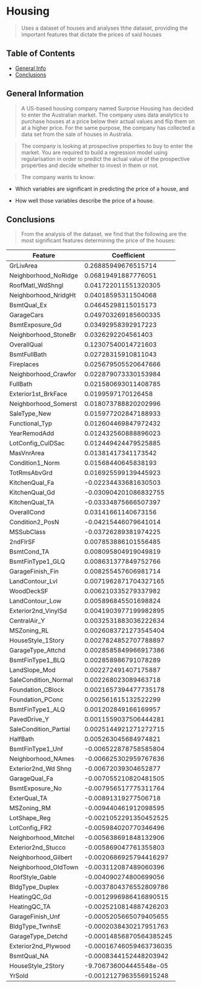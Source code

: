 # Housing
> Uses a dataset of houses and analyses thhe dataset, providing the important features that dictate the prices of said houses


## Table of Contents
* [General Info](#general-information)
* [Conclusions](#conclusions)

<!-- You can include any other section that is pertinent to your problem -->

## General Information
> A US-based housing company named Surprise Housing has decided to enter the Australian market. The company uses data analytics to purchase houses at a price below their actual values and flip them on at a higher price. For the same purpose, the company has collected a data set from the sale of houses in Australia.

> The company is looking at prospective properties to buy to enter the market. You are required to build a regression model using regularisation in order to predict the actual value of the prospective properties and decide whether to invest in them or not.

> The company wants to know:

- Which variables are significant in predicting the price of a house, and

- How well those variables describe the price of a house.

<!-- You don't have to answer all the questions - just the ones relevant to your project. -->

## Conclusions
> From the analysis of the dataset, we find that the following are the most significant features determining the price of the houses:

| Feature | Coefficient |
| --- | --- |
| GrLivArea | 0.26885949676515714 |
| Neighborhood_NoRidge | 0.06819491887776051 |
| RoofMatl_WdShngl | 0.041722011551320305 |
| Neighborhood_NridgHt | 0.04018595311504068 |
| BsmtQual_Ex | 0.04645298115015173 |
| GarageCars | 0.049703269185600335 |
| BsmtExposure_Gd | 0.03492958392917223 |
| Neighborhood_StoneBr | 0.0326292204561403 |
| OverallQual | 0.12307540014721603 |
| BsmtFullBath | 0.02728315910811043 |
| Fireplaces | 0.025679505520647666 |
| Neighborhood_Crawfor | 0.022879073330153984 |
| FullBath | 0.021580693011408785 |
| Exterior1st_BrkFace | 0.0199597170126458 |
| Neighborhood_Somerst | 0.018073788820202996 |
| SaleType_New | 0.015977202847188933 |
| Functional_Typ | 0.012604469847972432 |
| YearRemodAdd | 0.012432560888896023 |
| LotConfig_CulDSac | 0.012449424479525885 |
| MasVnrArea | 0.01381417341173542 |
| Condition1_Norm | 0.01568440645838193 |
| TotRmsAbvGrd | 0.016925599139445923 |
| KitchenQual_Fa | -0.02234433681630503 |
| KitchenQual_Gd | -0.030904201086832755 |
| KitchenQual_TA | -0.03334875666507397 |
| OverallCond | 0.03141661140673156 |
| Condition2_PosN | -0.04215446079641014 |
| MSSubClass | -0.03726289381974225 |
| 2ndFlrSF | 0.007853886101556485 |
| BsmtCond_TA | 0.008095804919049819 |
| BsmtFinType1_GLQ | 0.008631377849752766 |
| GarageFinish_Fin | 0.008255457606981714 |
| LandContour_Lvl | 0.0071962871704327165 |
| WoodDeckSF | 0.006210335279337982 |
| LandContour_Low | 0.005896845501698824 |
| Exterior2nd_VinylSd | 0.0041903977199982895 |
| CentralAir_Y | 0.0032531883036222634 |
| MSZoning_RL | 0.0026083721273545404 |
| HouseStyle_1Story | 0.0027824852707788897 |
| GarageType_Attchd | 0.0028585849966917386 |
| BsmtFinType1_BLQ | 0.002858986791078289 |
| LandSlope_Mod | 0.002272491407175887 |
| SaleCondition_Normal | 0.002268023089463718 |
| Foundation_CBlock | 0.0021657394477735178 |
| Foundation_PConc | 0.002561615132522299 |
| BsmtFinType1_ALQ | 0.001202849166169957 |
| PavedDrive_Y | 0.0011559037506444281 |
| SaleCondition_Partial | 0.0025144921271272715 |
| HalfBath | 0.005263045684974821 |
| BsmtFinType1_Unf | -0.006522878758585804 |
| Neighborhood_NAmes | -0.006625302959767636 |
| Exterior2nd_Wd Shng | -0.00672039304652877 |
| GarageQual_Fa | -0.007055210820481505 |
| BsmtExposure_No | -0.007956517775311764 |
| ExterQual_TA | -0.00891319277506718 |
| MSZoning_RM | -0.009440461912098595 |
| LotShape_Reg | -0.0021052291350452525 |
| LotConfig_FR2 | -0.005984020770346496 |
| Neighborhood_Mitchel | -0.005638691848132906 |
| Exterior2nd_Stucco | -0.005869047761355803 |
| Neighborhood_Gilbert | -0.0020686925794416297 |
| Neighborhood_OldTown | -0.003112087489060396 |
| RoofStyle_Gable | -0.004090274800699056 |
| BldgType_Duplex | -0.0037804376552809786 |
| HeatingQC_Gd | -0.0012996986416890515 |
| HeatingQC_TA | -0.0025210814887426203 |
| GarageFinish_Unf | -0.0005205665079405655 |
| BldgType_TwnhsE | -0.0002038430217951763 |
| GarageType_Detchd | -0.00014856870564385245 |
| Exterior2nd_Plywood | -0.00016746059463736035 |
| BsmtQual_NA | -0.0008344152448203942 |
| HouseStyle_2Story | -9.706736004445548e-05 |
| YrSold | -0.0012127963556915248 |

<!-- You don't have to answer all the questions - just the ones relevant to your project. -->





<!-- Optional -->
<!-- ## License -->
<!-- This project is open source and available under the [... License](). -->

<!-- You don't have to include all sections - just the one's relevant to your project -->
